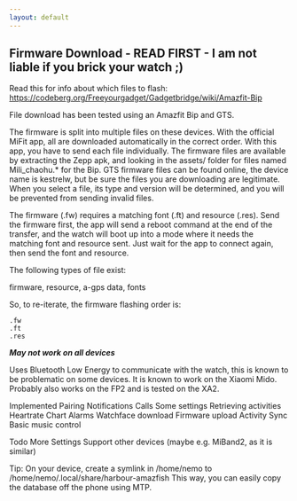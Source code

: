 ```yaml
---
layout: default
---
```


## Firmware Download - READ FIRST - I am not liable if you brick your watch ;)

Read this for info about which files to flash: <https://codeberg.org/Freeyourgadget/Gadgetbridge/wiki/Amazfit-Bip>

File download has been tested using an Amazfit Bip and GTS.

The firmware is split into multiple files on these devices.  With the official MiFit app, all are downloaded automatically in the correct order.  With this app, you have to send each file individually.  The firmware files are available by extracting the Zepp apk, and looking in the assets/ folder for files named Mili_chaohu.* for the Bip.  GTS firmware files can be found online, the device name is kestrelw, but be sure the files you are downloading are legitimate.  When you select a file, its type and version will be determined, and you will be prevented from sending invalid files.

The firmware (.fw) requires a matching font (.ft) and resource (.res).  Send the firmware first, the app will send a reboot command at the end of the transfer, and the watch will boot up into a mode where it needs the matching font and resource sent.  Just wait for the app to connect again, then send the font and resource. 

The following types of file exist:

firmware, resource, a-gps data, fonts

So, to re-iterate, the firmware flashing order is:

    .fw
    .ft
    .res


***May not work on all devices***

Uses Bluetooth Low Energy to communicate with the watch, this is known to be problematic on some devices.  It is known to work on the Xiaomi Mido.  Probably also works on the FP2 and is tested on the XA2.

Implemented
    Pairing
    Notifications
    Calls
    Some settings
    Retrieving activities
    Heartrate Chart
    Alarms
    Watchface download
    Firmware upload
    Activity Sync
    Basic music control

Todo
    More Settings
    Support other devices (maybe e.g. MiBand2, as it is similar)


Tip:
On your device, create a symlink in /home/nemo to /home/nemo/.local/share/harbour-amazfish
This way, you can easily copy the database off the phone using MTP.
